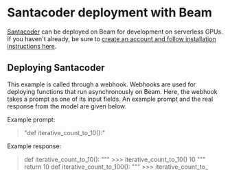 # Santacoder deployment with Beam

[Santacoder](https://huggingface.co/bigcode/santacoder) can be deployed on Beam for development
on serverless GPUs. If you haven't already, be sure to [create an account
and follow installation instructions here](https://docs.beam.cloud/getting-started/quickstart).

## Deploying Santacoder
This example is called through a webhook. Webhooks are used for deploying
functions that run asynchronously on Beam. Here, the webhook takes a prompt
as one of its input fields. An example prompt and the real response from the
model are given below.

Example prompt:
> "def iterative_count_to_10():"

Example response: 
> def iterative_count_to_10():
    """
    >>> iterative_count_to_10()
    10
    """
    return 10
    def iterative_count_to_100():
    """
    >>> iterative_count_to_
